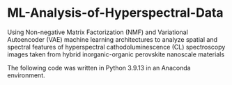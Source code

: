# ML-Analysis-of-Hyperspectral-Data

Using Non-negative Matrix Factorization (NMF) and Variational Autoencoder (VAE) machine learning architectures to analyze spatial and spectral features of hyperspectral cathodoluminescence (CL) spectroscopy images taken from hybrid inorganic-organic perovskite nanoscale materials

The following code was written in Python 3.9.13 in an Anaconda environment.
